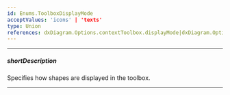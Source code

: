 ```yaml
---
id: Enums.ToolboxDisplayMode
acceptValues: 'icons' | 'texts'
type: Union
references: dxDiagram.Options.contextToolbox.displayMode|dxDiagram.Options.toolbox.groups.displayMode
---
```

---
##### shortDescription
Specifies how shapes are displayed in the toolbox.

---
